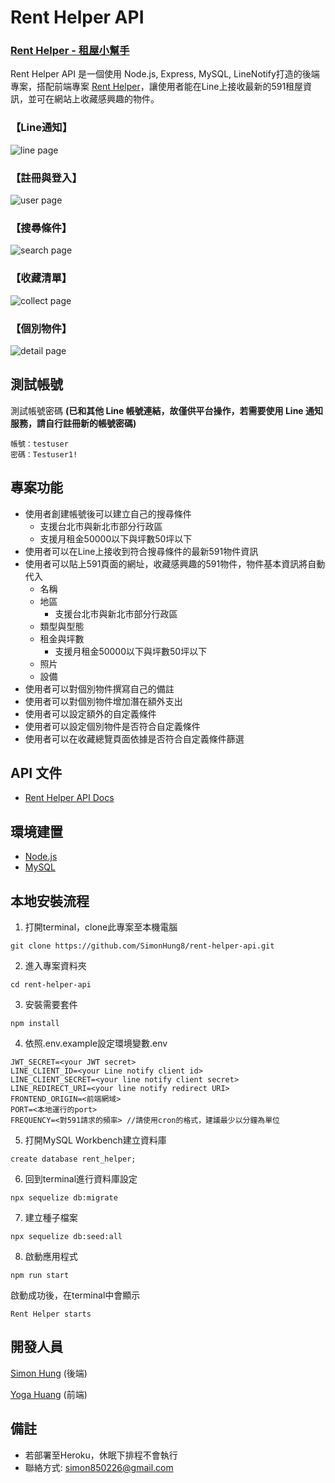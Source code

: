 # Rent Helper API

### [Rent Helper - 租屋小幫手](https://y0000ga.github.io/rent-helper/)

Rent Helper API 是一個使用 Node.js, Express, MySQL, LineNotify打造的後端專案，搭配前端專案 [Rent Helper](https://github.com/y0000ga/rent-helper)，讓使用者能在Line上接收最新的591租屋資訊，並可在網站上收藏感興趣的物件。
### 【Line通知】
![line page](./public/readme-images/line.png)
### 【註冊與登入】
![user page](./public/readme-images/user.png)
### 【搜尋條件】
![search page](./public/readme-images/search.png)
### 【收藏清單】
![collect page](./public/readme-images/collect.png)
### 【個別物件】
![detail page](./public/readme-images/detail.png)

## 測試帳號
測試帳號密碼 **(已和其他 Line 帳號連結，故僅供平台操作，若需要使用 Line 通知服務，請自行註冊新的帳號密碼)**
```
帳號：testuser
密碼：Testuser1!
```

## 專案功能

- 使用者創建帳號後可以建立自己的搜尋條件
  - 支援台北市與新北市部分行政區
  - 支援月租金50000以下與坪數50坪以下
- 使用者可以在Line上接收到符合搜尋條件的最新591物件資訊
- 使用者可以貼上591頁面的網址，收藏感興趣的591物件，物件基本資訊將自動代入
  - 名稱
  - 地區
    - 支援台北市與新北市部分行政區
  - 類型與型態
  - 租金與坪數
    - 支援月租金50000以下與坪數50坪以下
  - 照片
  - 設備
- 使用者可以對個別物件撰寫自己的備註
- 使用者可以對個別物件增加潛在額外支出
- 使用者可以設定額外的自定義條件
- 使用者可以設定個別物件是否符合自定義條件
- 使用者可以在收藏總覽頁面依據是否符合自定義條件篩選


## API 文件

- [Rent Helper API Docs](https://www.notion.so/Rent-Helper-API-Docs-d9ddaaabeb5843ea9f5924a018c4bd29)

## 環境建置

- [Node.js](https://nodejs.org/en/)
- [MySQL](https://www.mysql.com/) 
## 本地安裝流程

1. 打開terminal，clone此專案至本機電腦

```
git clone https://github.com/SimonHung8/rent-helper-api.git
```

2. 進入專案資料夾

```
cd rent-helper-api
```

3. 安裝需要套件

```
npm install
```

4. 依照.env.example設定環境變數.env

```
JWT_SECRET=<your JWT secret>
LINE_CLIENT_ID=<your Line notify client id>
LINE_CLIENT_SECRET=<your line notify client secret>
LINE_REDIRECT_URI=<your line notify redirect URI>
FRONTEND_ORIGIN=<前端網域>
PORT=<本地運行的port>
FREQUENCY=<對591請求的頻率> //請使用cron的格式，建議最少以分鐘為單位
```
5. 打開MySQL Workbench建立資料庫

```
create database rent_helper;
```

6. 回到terminal進行資料庫設定

```
npx sequelize db:migrate
```

7. 建立種子檔案

```
npx sequelize db:seed:all
```

8. 啟動應用程式

```
npm run start
```
啟動成功後，在terminal中會顯示
```
Rent Helper starts
```
## 開發人員

[Simon Hung](https://github.com/SimonHung8) (後端)

[Yoga Huang](https://github.com/y0000ga) (前端)

## 備註
- 若部署至Heroku，休眠下排程不會執行
- 聯絡方式: simon850226@gmail.com


